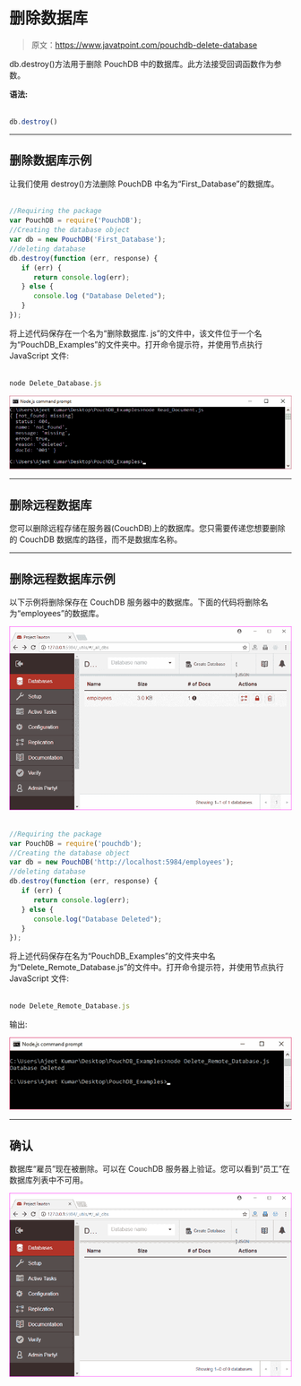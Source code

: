 # 删除数据库

> 原文：<https://www.javatpoint.com/pouchdb-delete-database>

db.destroy()方法用于删除 PouchDB 中的数据库。此方法接受回调函数作为参数。

**语法:**

```js

db.destroy()

```

* * *

## 删除数据库示例

让我们使用 destroy()方法删除 PouchDB 中名为“First_Database”的数据库。

```js

//Requiring the package
var PouchDB = require('PouchDB');
//Creating the database object
var db = new PouchDB('First_Database');
//deleting database
db.destroy(function (err, response) {
   if (err) {
      return console.log(err);
   } else {
      console.log ("Database Deleted");
   }
});

```

将上述代码保存在一个名为“删除数据库. js”的文件中，该文件位于一个名为“PouchDB_Examples”的文件夹中。打开命令提示符，并使用节点执行 JavaScript 文件:

```js

node Delete_Database.js

```

![PouchDB Delete database 1](img/696778f7585839b959ee994deee28165.png)

* * *

## 删除远程数据库

您可以删除远程存储在服务器(CouchDB)上的数据库。您只需要传递您想要删除的 CouchDB 数据库的路径，而不是数据库名称。

* * *

## 删除远程数据库示例

以下示例将删除保存在 CouchDB 服务器中的数据库。下面的代码将删除名为“employees”的数据库。

![PouchDB Delete database 2](img/522904a1468de7aae8c01a4136c0b319.png)

```js

//Requiring the package
var PouchDB = require('pouchdb');
//Creating the database object
var db = new PouchDB('http://localhost:5984/employees');
//deleting database
db.destroy(function (err, response) {
   if (err) {
      return console.log(err);
   } else {
      console.log("Database Deleted");
   }
});

```

将上述代码保存在名为“PouchDB_Examples”的文件夹中名为“Delete_Remote_Database.js”的文件中。打开命令提示符，并使用节点执行 JavaScript 文件:

```js

node Delete_Remote_Database.js

```

输出:

![PouchDB Delete database 3](img/a3d3ced00531695f2b35a4e69eaab060.png)

* * *

## 确认

数据库“雇员”现在被删除。可以在 CouchDB 服务器上验证。您可以看到“员工”在数据库列表中不可用。

![PouchDB Delete database 4](img/a5e6a2f0e78f0fb961234d91f0e323c3.png)
